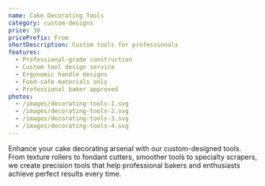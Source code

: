 ```yaml
---
name: Cake Decorating Tools
category: custom-designs
price: 30
pricePrefix: From
shortDescription: Custom tools for professionals
features:
  - Professional-grade construction
  - Custom tool design service
  - Ergonomic handle designs
  - Food-safe materials only
  - Professional baker approved
photos:
  - /images/decorating-tools-1.svg
  - /images/decorating-tools-2.svg
  - /images/decorating-tools-3.svg
  - /images/decorating-tools-4.svg
---
```


Enhance your cake decorating arsenal with our custom-designed tools.
From texture rollers to fondant cutters, smoother tools to specialty scrapers, we create precision tools that help professional bakers and enthusiasts achieve perfect results every time.
